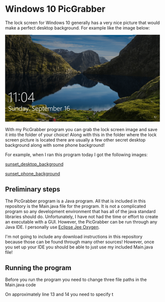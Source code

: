 # Windows 10 PicGrabber
The lock screen for Windows 10 generally has a very nice picture that would make a perfect desktop background. For example like the image below: 

![lock_screen_pic](readme_pics/lock-screen.png)

With my PicGrabber program you can grab the lock screen image and save it into the folder of your choice! Along with this in the folder where the lock screen picture is located there are usually a few other secret desktop background along with some phone background!

For example, when I ran this program today I got the following images:

[sunset_desktop_background](readme_pics/desktop_sunset.jpg)

[sunset_phone_background](readme_pics/phone_sunset.jpg)

## Preliminary steps
The PicGrabber program is a Java program. All that is included in this repository is the Main.java file for the program. It is not a complicated program so any development environment that has all of the java standard libraries should do. Unfortunately, I have not had the time or effort to create an executable with a GUI. However, the PicGrabber can be run through any Java IDE. I personally use [Eclipse Jee Oxygen](https://www.eclipse.org/downloads/).

I'm not going to include any download instructions in this repository because those can be found through many other sources! However, once you set up your IDE you should be able to just use my included Main.java file!

## Running the program
Before you run the program you need to change three file paths in the Main.java code

On approximately line 13 and 14 you need to specify t
